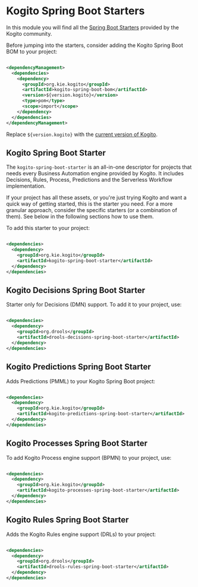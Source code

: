 # Kogito Spring Boot Starters

In this module you will find all
the [Spring Boot Starters](https://github.com/spring-projects/spring-boot/tree/main/spring-boot-project/spring-boot-starters)
provided by the Kogito community.

Before jumping into the starters, consider adding the Kogito Spring Boot BOM to your project:

```xml

<dependencyManagement>
  <dependencies>
    <dependency>
      <groupId>org.kie.kogito</groupId>
      <artifactId>kogito-spring-boot-bom</artifactId>
      <version>${version.kogito}</version>
      <type>pom</type>
      <scope>import</scope>
    </dependency>
  </dependencies>
</dependencyManagement>
```

Replace `${version.kogito}` with the [current version of Kogito](https://github.com/kiegroup/kogito-runtimes/releases).

## Kogito Spring Boot Starter

The `kogito-spring-boot-starter` is an all-in-one descriptor for projects that needs every Business Automation engine
provided by Kogito. It includes Decisions, Rules, Process, Predictions and the Serverless Workflow implementation.

If your project has all these assets, or you're just trying Kogito and want a quick way of getting started, this is the
starter you need. For a more granular approach, consider the specific starters (or a combination of them). See below in
the following sections how to use them.

To add this starter to your project:

```xml

<dependencies>
  <dependency>
    <groupId>org.kie.kogito</groupId>
    <artifactId>kogito-spring-boot-starter</artifactId>
  </dependency>
</dependencies>
```

## Kogito Decisions Spring Boot Starter

Starter only for Decisions (DMN) support. To add it to your project, use:

```xml

<dependencies>
  <dependency>
    <groupId>org.drools</groupId>
    <artifactId>drools-decisions-spring-boot-starter</artifactId>
  </dependency>
</dependencies>
```

## Kogito Predictions Spring Boot Starter

Adds Predictions (PMML) to your Kogito Spring Boot project:

```xml

<dependencies>
  <dependency>
    <groupId>org.kie.kogito</groupId>
    <artifactId>kogito-predictions-spring-boot-starter</artifactId>
  </dependency>
</dependencies>
```

## Kogito Processes Spring Boot Starter

To add Kogito Process engine support (BPMN) to your project, use:

```xml

<dependencies>
  <dependency>
    <groupId>org.kie.kogito</groupId>
    <artifactId>kogito-processes-spring-boot-starter</artifactId>
  </dependency>
</dependencies>
```

## Kogito Rules Spring Boot Starter

Adds the Kogito Rules engine support (DRLs) to your project:

```xml

<dependencies>
  <dependency>
    <groupId>org.drools</groupId>
    <artifactId>drools-rules-spring-boot-starter</artifactId>
  </dependency>
</dependencies>
```
